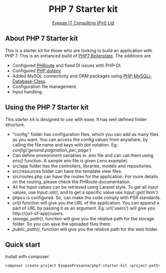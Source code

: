 <p align="center"><h1 align="center">PHP 7 Starter kit</h1></p>

<p align="center">
<a href="http://eyepax.com">Eyepax IT Consulting (Pvt) Ltd</a>
</p>

## About PHP 7 Starter kit

This is a starter kit for those who are looking to build an application with PHP 7. This is an enhanced build of [PHP7 Boilerplate](https://github.com/relevo/php7-boilerplate). The additions are

- Configured [PHRoute](https://github.com/mrjgreen/phroute) and fixed DI issues with PHP-DI.
- Configured [PHP dotenv](https://github.com/vlucas/phpdotenv).
- Added MySQL connectivity and ORM packages using [PHP-MySQLi-Database-Class](https://github.com/joshcam/PHP-MySQLi-Database-Class).
- Configuration file management.
- Input handling.

## Using the PHP 7 Starter kit

This starter kit is designed to use with ease. It has well defined folder structure.

- "config" folder has configuration files, which you can add as many files as you want. You can access the config values from anywhere, by calling the file name and keys with dot notation. Eg: <i>config('general.pagination_per_page')</i>
- Can define environment variables in .env file and can call them using <i>env()</i> function. A sample env file is given (.env.example).
- src/app folder has the controllers, libraries, models and repositories.
- src/resources folder can have the template view files.
- src/routes.php can have the routes for the application. For more details on the routing, please check the PHRoute documentation.
- All the Input values can be retrieved using Laravel style. To get all input values, use <i>Input::all()</i>, and to get a specific value use <i>Input::get('item')</i>.
- phpcs is configured. So, can make the code comply with PSR standards.
- <i>url()</i> function will give you the URL of the application. You can append a part of URL by passing it as an argument. Eg: url('users') will give you http://{url-of-app}/users.
- <i>storage_path()</i>, function will give you the relative path for the storage folder. So you can save the uploaded files there.
- <i>public_path()</i>, function will give you the relative path for the web folder.

## Quick start

Install with composer.

```bash
composer create-project EyepaxPrasanna/php7-starter-kit <project-path>
```